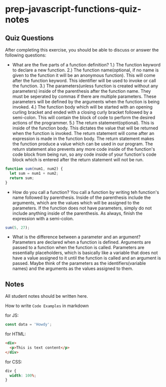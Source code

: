 # prep-javascript-functions-quiz-notes

## Quiz Questions

After completing this exercise, you should be able to discuss or answer the following questions:

- What are the five parts of a function definition?
  1.) The function keyword to declare a new function.
  2.) The function name(optional, if no name is given to the function it will be an anonymous function). This will come after the function keyword. This identifier will be used to invoke or call the function.
  3.) The parameters(unless function is created without any parameters) inside of the parenthesis after the function name. They must be seperated by commas if there are multiple parameters. These parameters will be defined by the arguments when the function is being invoked.
  4.) The function body which will be started with an opening curling bracket and ended with a closing curly bracket followed by a semi-colon. This will contain the block of code to perform the desired actions of the programmer.
  5.) The return statement(optional). This is inside of the function body. This dictates the value that will be returned when the function is invoked. The return statement will come after an expression is made in the function body. The return statement makes the function produce a value which can be used in our program. The return statement also prevents any more code inside of the function's code block from being run, so any code inside of your function's code block which is entered after the return statement will not be run.

```javascript
function sum(num1, num2) {
  let sum = num1 + num2;
  return sum;
}
```

- How do you call a function?
  You call a function by writing teh function's name followed by parenthesis. Inside of the parenthesis include the arguments, which are the values which will be assigned to the parameters.
  If the function does not have parameters, simply do not include anything inside of the parenthesis.
  As always, finish the expression with a semi-colon.

```javascript
sum(5, 27);
```

- What is the difference between a parameter and an argument?
  Parameters are declared when a function is defined.
  Arguments are passed to a function when the function is called.
  Parameters are essentially placeholders, which is basically like a variable that does not have a value assigned to it until the function is called and an argument is passed.
  Maybe think of the parameters as the identifiers(variable names) and the arguments as the values assigned to them.

## Notes

All student notes should be written here.

How to write `Code Examples` in markdown

for JS:

```javascript
const data = 'Howdy';
```

for HTML:

```html
<div>
  <p>This is text content</p>
</div>
```

for CSS:

```css
div {
  width: 100%;
}
```
